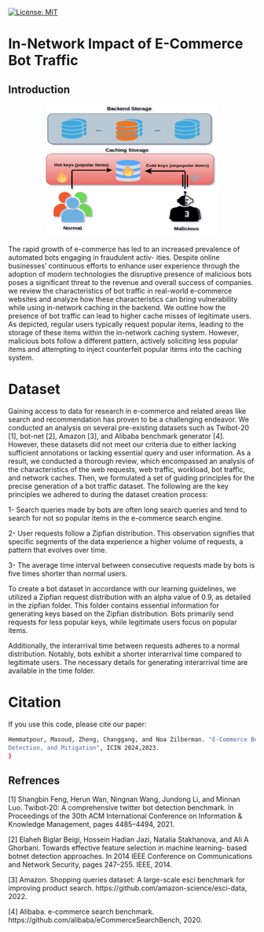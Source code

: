 [![License: MIT](https://img.shields.io/badge/License-MIT-yellow.svg)](https://opensource.org/licenses/MIT)

# In-Network Impact of E-Commerce Bot Traffic

## Introduction
<p align="center">
<img src="./image/vul.png" style="float;" width="350" height="270">
</p>
The rapid growth of e-commerce has led to an increased
prevalence of automated bots engaging in fraudulent activ-
ities. Despite online businesses’ continuous efforts
to enhance user experience through the adoption of modern
technologies the disruptive presence of malicious bots
poses a significant threat to the revenue and overall success of
companies. we review the characteristics of bot traffic in real-world e-commerce websites and analyze how these characteristics can bring vulnerability while using in-network
caching in the backend. We outline how the presence of bot traffic can lead to higher cache misses of legitimate users. As depicted, regular users typically request popular items, leading to the storage of these items within the in-network caching system. However, malicious bots follow a different pattern, actively soliciting less popular items and
attempting to inject counterfeit popular items into the caching system.

# Dataset
<p>Gaining access to data for research in e-commerce and
related areas like search and recommendation has proven to
be a challenging endeavor. We conducted an analysis on several pre-existing datasets such as Twibot-20 [1], bot-net [2], Amazon [3], and Alibaba benchmark generator [4]. However, these datasets did not meet our criteria due to either lacking sufficient annotations or lacking essential query and user information. As a result, we conducted a thorough review, which encompassed an analysis
of the characteristics of the web requests, web traffic, workload, bot traffic, and network caches. Then,
we formulated a set of guiding principles for the precise generation of a bot traffic dataset. The following are the key
principles we adhered to during the dataset creation process:

1- Search queries made by bots are often long search queries and tend to search for not so popular items in the e-commerce search engine. 

2- User requests follow a Zipfian distribution. This observation signifies that specific segments of the data experience
a higher volume of requests, a pattern that evolves over time.

3- The average time interval between consecutive requests made by bots is five times shorter than normal users.
</p>

To create a bot dataset in accordance with our learning guidelines, we utilized a Zipfian request distribution with an alpha value of 0.9, as detailed in the zipfian folder. This folder contains essential information for generating keys based on the Zipfian distribution. Bots primarily send requests for less popular keys, while legitimate users focus on popular items.

Additionally, the interarrival time between requests adheres to a normal distribution. Notably, bots exhibit a shorter interarrival time compared to legitimate users. The necessary details for generating interarrival time are available in the time folder.
# Citation
If you use this code, please cite our paper:
```bash
Hemmatpour, Masoud, Zheng, Changgang, and Noa Zilberman. "E-Commerce Bot Traffic: In-Network Impact,
Detection, and Mitigation", ICIN 2024,2023.
}
```
## Refrences
<p>[1] Shangbin Feng, Herun Wan, Ningnan Wang, Jundong Li, and Minnan
Luo. Twibot-20: A comprehensive twitter bot detection benchmark. In
Proceedings of the 30th ACM International Conference on Information
& Knowledge Management, pages 4485–4494, 2021.</p>
<p>[2] Elaheh Biglar Beigi, Hossein Hadian Jazi, Natalia Stakhanova, and Ali A
Ghorbani. Towards effective feature selection in machine learning-
based botnet detection approaches. In 2014 IEEE Conference on
Communications and Network Security, pages 247–255. IEEE, 2014. </p>
<p>[3] Amazon. Shopping queries dataset: A large-scale esci benchmark for
improving product search. https://github.com/amazon-science/esci-data,
2022.</p>
<p>[4] Alibaba. e-commerce search benchmark. https://github.com/alibaba/eCommerceSearchBench, 2020.</p>